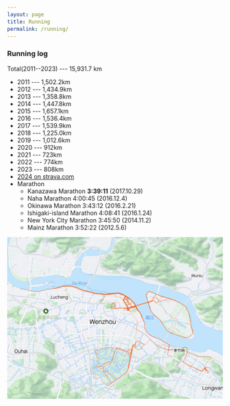 ```yaml
---
layout: page
title: Running
permalink: /running/
---
```


### Running log

Total(2011--2023) --- 15,931.7 km 
- 2011 --- 1,502.2km 
- 2012 --- 1,434.9km 
- 2013 --- 1,358.8km 
- 2014 --- 1,447.8km 
- 2015 --- 1,657.1km 
- 2016 --- 1,536.4km 
- 2017 --- 1,539.9km 
- 2018 --- 1,225.0km 
- 2019 --- 1,012.6km 
- 2020 --- 912km      
- 2021 --- 723km      
- 2022 --- 774km      
- 2023 --- 808km      
- [2024 on strava.com](https://www.strava.com/athletes/33629431)
- Marathon
  - Kanazawa Marathon			**3:39:11**	(2017.10.29)
  - Naha Marathon			4:00:45		(2016.12.4)
  - Okinawa Marathon			3:43:12		(2016.2.21)
  - Ishigaki-island Marathon		4:08:41		(2016.1.24)
  - New York City Marathon		3:45:50		(2014.11.2)
  - Mainz Marathon			3:52:22		(2012.5.6)

![Running heatmap](/assets/img/heatmap.png)